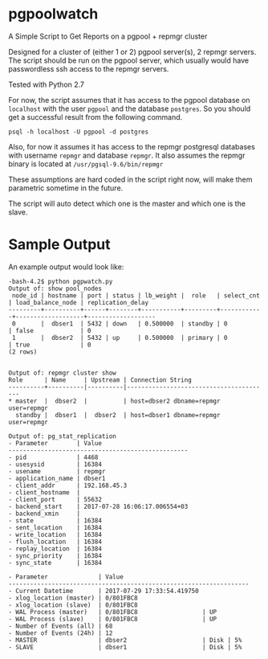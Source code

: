 # pgpoolwatch
A Simple Script to Get Reports on a pgpool + repmgr cluster

Designed for a cluster of (either 1 or 2) pgpool server(s), 2 repmgr servers. The script should be run on the pgpool server, which usually would have passwordless ssh access to the repmgr servers.

Tested with Python 2.7

For now, the script assumes that it has access to the pgpool database on `localhost` with the user `pgpool` and the database `postgres`. So you should get a successful result from the following command.

`psql -h localhost -U pgpool -d postgres`

Also, for now it assumes it has access to the repmgr postgresql databases with username `repmgr` and database `repmgr`. It also assumes the repmgr binary is located at `/usr/pgsql-9.6/bin/repmgr`

These assumptions are hard coded in the script right now, will make them parametric sometime in the future.

The script will auto detect which one is the master and which one is the slave.

# Sample Output

An example output would look like:

```
-bash-4.2$ python pgpwatch.py
Output of: show pool_nodes
 node_id | hostname | port | status | lb_weight |  role   | select_cnt | load_balance_node | replication_delay
---------+----------+------+--------+-----------+---------+------------+-------------------+-------------------
 0       |  dbser1  | 5432 | down   | 0.500000  | standby | 0          | false             | 0
 1       |  dbser2  | 5432 | up     | 0.500000  | primary | 0          | true              | 0
(2 rows)


Output of: repmgr cluster show
Role      | Name     | Upstream | Connection String
----------+----------|----------|----------------------------------------
* master  |  dbser2  |          | host=dbser2 dbname=repmgr user=repmgr
  standby |  dbser1  |  dbser2  | host=dbser1 dbname=repmgr user=repmgr

Output of: pg_stat_replication
- Parameter        | Value
--------------------------------------------------
- pid              | 4468
- usesysid         | 16384
- usename          | repmgr
- application_name | dbser1
- client_addr      | 192.168.45.3
- client_hostname  |
- client_port      | 55632
- backend_start    | 2017-07-28 16:06:17.006554+03
- backend_xmin     |
- state            | 16384
- sent_location    | 16384
- write_location   | 16384
- flush_location   | 16384
- replay_location  | 16384
- sync_priority    | 16384
- sync_state       | 16384

- Parameter              | Value
-------------------------------------------------------------------
- Current Datetime       | 2017-07-29 17:33:54.419750
- xlog_location (master) | 0/801FBC8
- xlog_location (slave)  | 0/801FBC8
- WAL Process (master)   | 0/801FBC8                  | UP
- WAL Process (slave)    | 0/801FBC8                  | UP
- Number of Events (all) | 68                         
- Number of Events (24h) | 12 
- MASTER                 | dbser2                     | Disk | 5%
- SLAVE                  | dbser1                     | Disk | 5%
```


